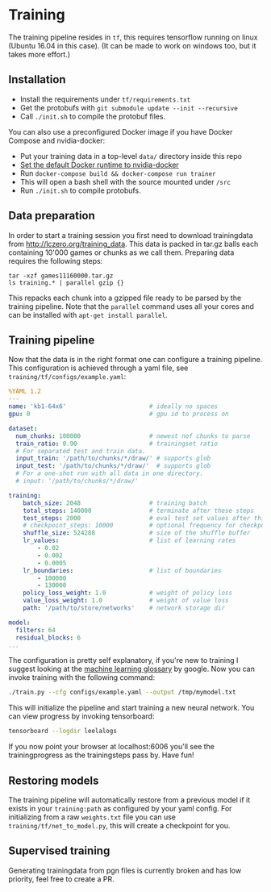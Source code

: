 # Training

The training pipeline resides in `tf`, this requires tensorflow running on linux (Ubuntu 16.04 in this case). (It can be made to work on windows too, but it takes more effort.)

## Installation

* Install the requirements under `tf/requirements.txt`
* Get the protobufs with `git submodule update --init --recursive`
* Call `./init.sh` to compile the protobuf files.

You can also use a preconfigured Docker image if you have Docker Compose and nvidia-docker:
* Put your training data in a top-level `data/` directory inside this repo
* [Set the default Docker runtime to nvidia-docker](https://stackoverflow.com/questions/47465696/how-do-i-specify-nvidia-runtime-from-docker-compose-yml/47495905#47495905)
* Run `docker-compose build && docker-compose run trainer`
* This will open a bash shell with the source mounted under `/src`
* Run `./init.sh` to compile protobufs.

## Data preparation

In order to start a training session you first need to download trainingdata from http://lczero.org/training_data. This data is packed in tar.gz balls each containing 10'000 games or chunks as we call them. Preparing data requires the following steps:

```
tar -xzf games11160000.tar.gz
ls training.* | parallel gzip {}
```

This repacks each chunk into a gzipped file ready to be parsed by the training pipeline. Note that the `parallel` command uses all your cores and can be installed with `apt-get install parallel`.

## Training pipeline

Now that the data is in the right format one can configure a training pipeline. This configuration is achieved through a yaml file, see `training/tf/configs/example.yaml`:

```yaml
%YAML 1.2
---
name: 'kb1-64x6'                       # ideally no spaces
gpu: 0                                 # gpu id to process on

dataset: 
  num_chunks: 100000                   # newest nof chunks to parse
  train_ratio: 0.90                    # trainingset ratio
  # For separated test and train data.
  input_train: '/path/to/chunks/*/draw/' # supports glob
  input_test: '/path/to/chunks/*/draw/'  # supports glob
  # For a one-shot run with all data in one directory.
  # input: '/path/to/chunks/*/draw/'

training:
    batch_size: 2048                   # training batch
    total_steps: 140000                # terminate after these steps
    test_steps: 2000                   # eval test set values after this many steps
    # checkpoint_steps: 10000          # optional frequency for checkpointing before finish
    shuffle_size: 524288               # size of the shuffle buffer
    lr_values:                         # list of learning rates
        - 0.02
        - 0.002
        - 0.0005
    lr_boundaries:                     # list of boundaries
        - 100000
        - 130000
    policy_loss_weight: 1.0            # weight of policy loss
    value_loss_weight: 1.0             # weight of value loss
    path: '/path/to/store/networks'    # network storage dir

model:
  filters: 64
  residual_blocks: 6
...
```

The configuration is pretty self explanatory, if you're new to training I suggest looking at the [machine learning glossary](https://developers.google.com/machine-learning/glossary/) by google. Now you can invoke training with the following command:

```bash
./train.py --cfg configs/example.yaml --output /tmp/mymodel.txt
```

This will initialize the pipeline and start training a new neural network. You can view progress by invoking tensorboard:

```bash
tensorboard --logdir leelalogs
```

If you now point your browser at localhost:6006 you'll see the trainingprogress as the trainingsteps pass by. Have fun!

## Restoring models

The training pipeline will automatically restore from a previous model if it exists in your `training:path` as configured by your yaml config. For initializing from a raw `weights.txt` file you can use `training/tf/net_to_model.py`, this will create a checkpoint for you.

## Supervised training

Generating trainingdata from pgn files is currently broken and has low priority, feel free to create a PR.
